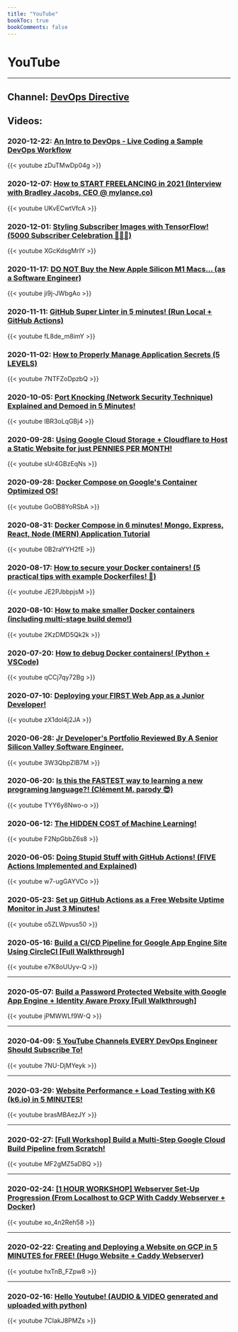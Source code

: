```yaml
---
title: "YouTube"
bookToc: true
bookComments: false
---
```


# YouTube

---

## Channel: [DevOps Directive](https://www.youtube.com/channel/UC4MdpjzjPuop_qWNAvR23JA)

## Videos:

### **2020-12-22:** [An Intro to DevOps - Live Coding a Sample DevOps Workflow](https://www.youtube.com/watch?v=zDuTMwDp04g)

{{< youtube zDuTMwDp04g >}}

### **2020-12-07:** [How to START FREELANCING in 2021 (Interview with Bradley Jacobs, CEO @ mylance.co)](https://www.youtube.com/watch?v=UKvECwtVfcA)

{{< youtube UKvECwtVfcA >}}

### **2020-12-01:** [Styling Subscriber Images with TensorFlow! (5000 Subscriber Celebration 🎉🎉🎉)](https://www.youtube.com/watch?v=XGcKdsgMrIY)

{{< youtube XGcKdsgMrIY >}}

### **2020-11-17:** [DO NOT Buy the New Apple Silicon M1 Macs... (as a Software Engineer)](https://www.youtube.com/watch?v=ji9j-JWbgAo)

{{< youtube ji9j-JWbgAo >}}

### **2020-11-11:** [GitHub Super Linter in 5 minutes! (Run Local + GitHub Actions)](https://www.youtube.com/watch?v=fL8de_m8imY)

{{< youtube fL8de_m8imY >}}

### **2020-11-02:** [How to Properly Manage Application Secrets (5 LEVELS)](https://www.youtube.com/watch?v=7NTFZoDpzbQ)

{{< youtube 7NTFZoDpzbQ >}}

### **2020-10-05:** [Port Knocking (Network Security Technique) Explained and Demoed in 5 Minutes!](https://www.youtube.com/watch?v=IBR3oLqGBj4)

{{< youtube IBR3oLqGBj4 >}}

### **2020-09-28:** [Using Google Cloud Storage + Cloudflare to Host a Static Website for just PENNIES PER MONTH!](https://www.youtube.com/watch?v=sUr4GBzEqNs)

{{< youtube sUr4GBzEqNs >}}

### **2020-09-28:** [Docker Compose on Google's Container Optimized OS!](https://www.youtube.com/watch?v=GoOB8YoRSbA)

{{< youtube GoOB8YoRSbA >}}

### **2020-08-31:** [Docker Compose in 6 minutes! Mongo, Express, React, Node (MERN) Application Tutorial](https://www.youtube.com/watch?v=0B2raYYH2fE)

{{< youtube 0B2raYYH2fE >}}

### **2020-08-17:** [How to secure your Docker containers! (5 practical tips with example Dockerfiles! 🐳)](https://www.youtube.com/watch?v=JE2PJbbpjsM)

{{< youtube JE2PJbbpjsM >}}

### **2020-08-10:** [How to make smaller Docker containers (including multi-stage build demo!)](https://www.youtube.com/watch?v=2KzDMD5Qk2k)

{{< youtube 2KzDMD5Qk2k >}}

### **2020-07-20:** [How to debug Docker containers! (Python + VSCode)](https://www.youtube.com/watch?v=qCCj7qy72Bg)

{{< youtube qCCj7qy72Bg >}}


### **2020-07-10:** [Deploying your FIRST Web App as a Junior Developer!](https://www.youtube.com/watch?v=zX1dol4j2JA)

{{< youtube zX1dol4j2JA >}}


### **2020-06-28:** [Jr Developer's Portfolio Reviewed By A Senior Silicon Valley Software Engineer.](https://www.youtube.com/watch?v=3W3QbpZlB7M)

{{< youtube 3W3QbpZlB7M >}}

### **2020-06-20:** [Is this the FASTEST way to learning a new programing language?! (Clément M. parody 😎)](https://www.youtube.com/watch?v=3W3QbpZlB7M)

{{< youtube TYY6y8Nwo-o >}}

### **2020-06-12:** [The HIDDEN COST of Machine Learning!](https://youtu.be/F2NpGbbZ6s8)

{{< youtube F2NpGbbZ6s8 >}}

### **2020-06-05:** [Doing Stupid Stuff with GitHub Actions! (FIVE Actions Implemented and Explained)](https://www.youtube.com/watch?v=w7-ugGAYVCo)

{{< youtube w7-ugGAYVCo >}}

### **2020-05-23:** [Set up GitHub Actions as a Free Website Uptime Monitor in Just 3 Minutes!](https://www.youtube.com/watch?v=o5ZLWpvus50)

{{< youtube o5ZLWpvus50 >}}

### **2020-05-16:** [Build a CI/CD Pipeline for Google App Engine Site Using CircleCI [Full Walkthrough]](https://www.youtube.com/watch?v=e7K8oUUyv-Q)

{{< youtube e7K8oUUyv-Q >}}

---

### **2020-05-07:** [Build a Password Protected Website with Google App Engine + Identity Aware Proxy [Full Walkthrough]](https://www.youtube.com/watch?v=jPMWWLf9W-Q)

{{< youtube jPMWWLf9W-Q >}}

---

### **2020-04-09:** [5 YouTube Channels EVERY DevOps Engineer Should Subscribe To!](https://www.youtube.com/watch?v=7NU-DjMYeyk)

{{< youtube 7NU-DjMYeyk >}}

---

### **2020-03-29:** [Website Performance + Load Testing with K6 (k6.io) in 5 MINUTES!](https://www.youtube.com/watch?v=MF2gMZ5aDBQ)

{{< youtube brasMBAezJY >}}

---

### **2020-02-27:** [[Full Workshop] Build a Multi-Step Google Cloud Build Pipeline from Scratch!](https://www.youtube.com/watch?v=MF2gMZ5aDBQ)

{{< youtube MF2gMZ5aDBQ >}}

---

### **2020-02-24:** [[1 HOUR WORKSHOP] Webserver Set-Up Progression (From Localhost to GCP With Caddy Webserver + Docker)](https://www.youtube.com/watch?v=xo_4n2Reh58)

{{< youtube xo_4n2Reh58 >}}

---

### **2020-02-22:** [Creating and Deploying a Website on GCP in 5 MINUTES for FREE! (Hugo Website + Caddy Webserver)](https://www.youtube.com/watch?v=hxTnB_FZpw8)

{{< youtube hxTnB_FZpw8 >}}

---

### **2020-02-16:** [Hello Youtube! (AUDIO & VIDEO generated and uploaded with python)](https://www.youtube.com/watch?v=7CIakJ8PMZs)

{{< youtube 7CIakJ8PMZs >}}
